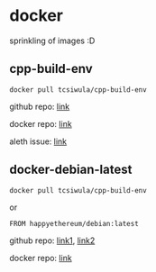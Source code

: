 # docker
sprinkling of images :D

## cpp-build-env

```
docker pull tcsiwula/cpp-build-env
```
github repo: [link](https://github.com/timxor/cpp-build-env)

docker repo: [link](https://hub.docker.com/repository/docker/tcsiwula/cpp-build-env)

aleth issue: [link](https://github.com/ethereum/aleth/issues/4377)


## docker-debian-latest

```
docker pull tcsiwula/cpp-build-env
```
or
```
FROM happyethereum/debian:latest
```

github repo: [link1](https://github.com/timxor/docker-debian-latest), [link2](https://github.com/happyethereum/docker-debian-latest)

docker repo: [link](https://hub.docker.com/r/tcsiwula/docker-debian-latest)


